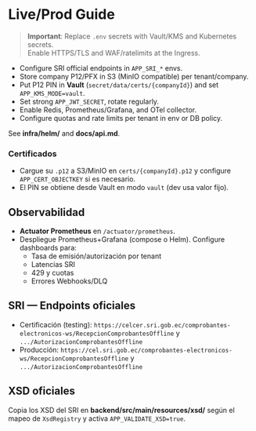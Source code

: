 # Live/Prod Guide

> **Important**: Replace `.env` secrets with Vault/KMS and Kubernetes secrets.  
> Enable HTTPS/TLS and WAF/ratelimits at the Ingress.

- Configure SRI official endpoints in `APP_SRI_*` envs.
- Store company P12/PFX in S3 (MinIO compatible) per tenant/company.
- Put P12 PIN in **Vault** (`secret/data/certs/{companyId}`) and set `APP_KMS_MODE=vault`.
- Set strong `APP_JWT_SECRET`, rotate regularly.
- Enable Redis, Prometheus/Grafana, and OTel collector.
- Configure quotas and rate limits per tenant in env or DB policy.

See **infra/helm/** and **docs/api.md**.


### Certificados
- Cargue su `.p12` a S3/MinIO en `certs/{companyId}.p12` y configure `APP_CERT_OBJECTKEY` si es necesario.
- El PIN se obtiene desde Vault en modo `vault` (dev usa valor fijo).


## Observabilidad
- **Actuator Prometheus** en `/actuator/prometheus`.
- Despliegue Prometheus+Grafana (compose o Helm). Configure dashboards para:
  - Tasa de emisión/autorización por tenant
  - Latencias SRI
  - 429 y cuotas
  - Errores Webhooks/DLQ


## SRI — Endpoints oficiales
- Certificación (testing): `https://celcer.sri.gob.ec/comprobantes-electronicos-ws/RecepcionComprobantesOffline` y `.../AutorizacionComprobantesOffline`
- Producción: `https://cel.sri.gob.ec/comprobantes-electronicos-ws/RecepcionComprobantesOffline` y `.../AutorizacionComprobantesOffline`

## XSD oficiales
Copia los XSD del SRI en **backend/src/main/resources/xsd/** según el mapeo de `XsdRegistry` y activa `APP_VALIDATE_XSD=true`.
